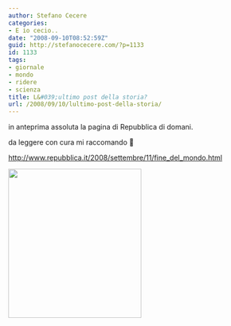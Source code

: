 ```yaml
---
author: Stefano Cecere
categories:
- E io cecio..
date: "2008-09-10T08:52:59Z"
guid: http://stefanocecere.com/?p=1133
id: 1133
tags:
- giornale
- mondo
- ridere
- scienza
title: L&#039;ultimo post della storia?
url: /2008/09/10/lultimo-post-della-storia/
---
```


in anteprima assoluta la pagina di Repubblica di domani.
  
da leggere con cura mi raccomando 🙂

<a target="_blank" href="http://stefanocecere.com/wp-content/uploads/sites/3/2008/09/repubblica_11_settembre_2008.png">http://www.repubblica.it/2008/settembre/11/fine_del_mondo.html</a>

<a target="_blank" href='http://stefanocecere.com/wp-content/uploads/sites/3/2008/09/repubblica_11_settembre_2008.png'><img src="http://stefanocecere.com/wp-content/uploads/sites/3/2008/09/repubblica_11_settembre_2008-267x300.png" alt="" title="repubblica_11_settembre_2008" width="267" height="300" class="alignnone size-medium wp-image-1134" /></a>